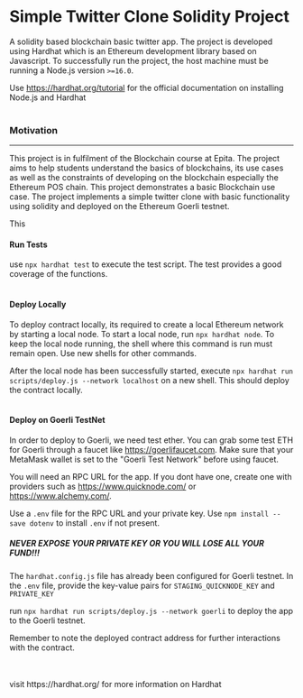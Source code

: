 # Simple Twitter Clone Solidity Project
A solidity based blockchain basic twitter app. The project is developed using Hardhat which is an Ethereum development library based on Javascript. To successfully run the project, the host machine must be running a Node.js version `>=16.0`. 

Use https://hardhat.org/tutorial for the official documentation on installing Node.js and Hardhat
<br />
<br />

### Motivation
<hr>
This project is in fulfilment of the Blockchain course at Epita. The project aims to help students understand the basics of blockchains, its use cases as well as the constraints of developing on the blockchain especially the Ethereum POS chain. 
This project demonstrates a basic Blockchain use case. The project implements a simple twitter clone with basic functionality using solidity and deployed on the Ethereum Goerli testnet. 

This 



#### Run Tests
use `npx hardhat test` to execute the test script. The test provides a good coverage of the functions. 
<br />
<br />

#### Deploy Locally
To deploy contract locally, its required to create a local Ethereum network by starting a local node.
To start a local node, run `npx hardhat node`. To keep the local node running, the shell where this command is run must remain open. 
Use new shells for other commands. 

After the local node has been successfully started, execute `npx hardhat run scripts/deploy.js --network localhost` on a new shell.
This should deploy the contract locally. 
<br />
<br />

#### Deploy on Goerli TestNet
In order to deploy to Goerli, we need test ether. You can grab some test ETH for Goerli through a faucet like https://goerlifaucet.com. Make sure that your MetaMask wallet is set to the "Goerli Test Network" before using faucet.

You will need an RPC URL for the app. If you dont have one, create one with providers such as https://www.quicknode.com/ or https://www.alchemy.com/.

Use a `.env` file for the RPC URL and your private key. Use `npm install --save dotenv` to install `.env` if not present. 
##### NEVER EXPOSE YOUR PRIVATE KEY OR YOU WILL LOSE ALL YOUR FUND!!!

The `hardhat.config.js` file has already been configured for Goerli testnet. 
In the `.env` file, provide the key-value pairs for `STAGING_QUICKNODE_KEY` and `PRIVATE_KEY`

run `npx hardhat run scripts/deploy.js --network goerli` to deploy the app to the Goerli testnet. 

Remember to note the deployed contract address for further interactions with the contract. 

<br />
<br />
visit https://hardhat.org/ for more information on Hardhat

